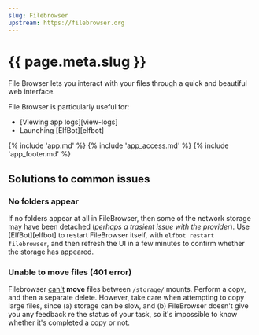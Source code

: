 ```yaml
---
slug: Filebrowser
upstream: https://filebrowser.org
---
```


# {{ page.meta.slug }}

File Browser lets you interact with your files through a quick and beautiful web interface.

File Browser is particularly useful for:

* [Viewing app logs][view-logs]
* Launching [ElfBot][elfbot]

{% include 'app.md' %}
{% include 'app_access.md' %}
{% include 'app_footer.md' %}

## Solutions to common issues

### No folders appear

If no folders appear at all in FileBrowser, then some of the network storage may have been detached (*perhaps a trasient issue with the provider*). Use [ElfBot][elfbot] to restart FileBrowser itself, with `elfbot restart filebrowser`, and then refresh the UI in a few minutes to confirm whether the storage has appeared.

### Unable to move files (401 error)

Filebrowser [can't](https://github.com/filebrowser/filebrowser/issues/1177#issuecomment-740522710) **move** files between `/storage/` mounts. Perform a copy, and then a separate delete. However, take care when attempting to copy large files, since (a) storage can be slow, and (b) FileBrowser doesn't give you any feedback re the status of your task, so it's impossible to know whether it's completed a copy or not.